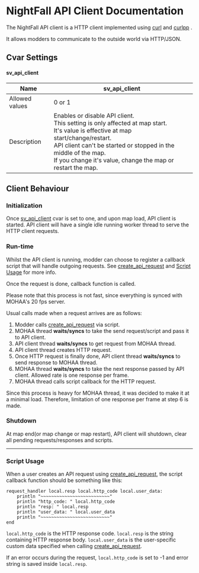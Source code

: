

# NightFall API Client Documentation
The NightFall API client is a HTTP client implemented using [curl](https://github.com/curl/curl) and [curlpp](https://github.com/jpbarrette/curlpp) .

It allows modders to communicate to the outside world via HTTP/JSON.

## Cvar Settings

#### sv_api_client
| Name | sv_api_client |
|--|--|
| Allowed values | 0 or 1 |
| Description | Enables or disable API client.<br> This setting is only affected at map start.<br> It's value is effective at map start/change/restart.<br> API client can't be started or stopped in the middle of the map. <br> If you change it's value, change the map or restart the map. |


## Client Behaviour
### Initialization
Once [sv_api_client](api_client.md#sv_api_client) cvar is set to one, and upon map load, API client is started. API client will have a single idle running worker thread to serve the HTTP client requests.

### Run-time
Whilst the API client is running, modder can choose to register a callback script that will handle outgoing requests. See [create_api_request](scriptfuncs.md#create_api_request) and [Script Usage](#Script-Usage) for more info.

Once the request is done, callback function is called.

Please note that this process is not fast, since everything is synced with MOHAA's 20 fps server. 

Usual calls made when a request arrives are as follows:

 1. Modder calls [create_api_request](scriptfuncs.md#create_api_request) via script.
 2. MOHAA thread **waits/syncs** to take the send request/script and pass it to API client.
 3. API client thread **waits/syncs** to get request from MOHAA thread.
 4. API client thread creates HTTP request.
 5. Once HTTP request is finally done, API client thread **waits/syncs** to send response to MOHAA thread.
 6. MOHAA thread **waits/syncs** to take the next response passed by API client. Allowed rate is one response per frame.
 7. MOHAA thread calls script callback for the HTTP request.

Since this process is heavy for MOHAA thread, it was decided to make it at a minimal load. Therefore, limitation of one response per frame at step 6 is made.

### Shutdown
At map end(or map change or map restart), API client will shutdown, clear all pending requests/responses and scripts.

---
### Script Usage
When a user creates an API request using [create_api_request](scriptfuncs.md#create_api_request), the script callback function should be something like this:
```
request_handler local.resp local.http_code local.user_data:
	println "~~~~~~~~~~~~~~~~~~~~~~~~~~"
	println "http_code: " local.http_code
	println "resp: " local.resp
	println "user_data: " local.user_data
	println "~~~~~~~~~~~~~~~~~~~~~~~~~~"
end
```
`local.http_code` is the HTTP response code.
`local.resp` is the string containing HTTP response body.
`local.user_data` is the user-specific custom data specified when calling [create_api_request](scriptfuncs.md#create_api_request).

If an error occurs during the request, `local.http_code` is set to -1 and error string is saved inside `local.resp`.

